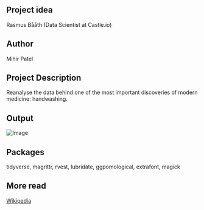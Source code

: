 Project idea
-----------------
Rasmus Bååth (Data Scientist at Castle.io)


Author
-------
Mihir Patel

Project Description
--------------------
Reanalyse the data behind one of the most important discoveries of modern medicine: handwashing. 

Output
------
![Image](https://github.com/opendatasurgeon/HandwashingAnalysis_r/blob/master/handwashing_graph.png?raw=true)

Packages
--------------------
tidyverse, magrittr, rvest, lubridate, ggpomological, extrafont, magick

More read
---------
[Wikipedia](https://en.wikipedia.org/wiki/Historical_mortality_rates_of_puerperal_fever#Monthly_mortality_rates_for_birthgiving_women_1841%E2%80%931849)
